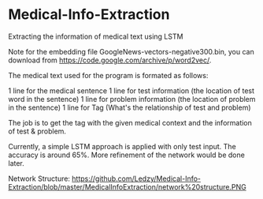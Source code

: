# Medical-Info-Extraction
Extracting the information of medical text using LSTM

Note for the embedding file GoogleNews-vectors-negative300.bin, you can download from https://code.google.com/archive/p/word2vec/.

The medical text used for the program is formated as follows:

1 line for the medical sentence
1 line for test information (the location of test word in the sentence)
1 line for problem information (the location of problem in the sentence)
1 line for Tag (What's the relationship of test and problem)

The job is to get the tag with the given medical context and the information of test & problem.

Currently, a simple LSTM approach is applied with only test input. The accuracy is around 65%. More refinement of the network would be done later.

Network Structure:
https://github.com/Ledzy/Medical-Info-Extraction/blob/master/MedicalInfoExtraction/network%20structure.PNG
